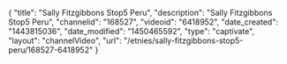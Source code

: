 {
    "title": "Sally Fitzgibbons Stop5 Peru",
    "description": "Sally Fitzgibbons Stop5 Peru",
    "channelid": "168527",
    "videoid": "6418952",
    "date_created": "1443815036",
    "date_modified": "1450465592",
    "type": "captivate",
    "layout": "channelVideo",
    "url": "\/etnies\/sally-fitzgibbons-stop5-peru\/168527-6418952"
}